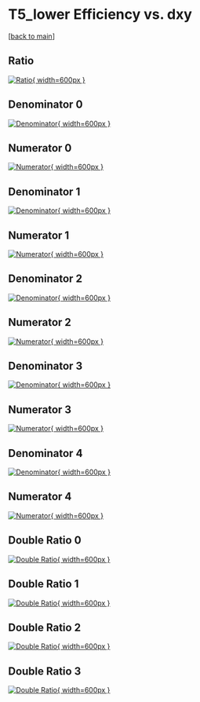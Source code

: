# T5_lower Efficiency vs. dxy

[[back to main](./)]



## Ratio

[![Ratio](../mtv/var/T5_lower_xtr_321_0_eff_dxy.png){ width=600px }](../mtv/var/T5_lower_xtr_321_0_eff_dxy.pdf)

## Denominator 0

[![Denominator](../mtv/den/T5_lower_xtr_321_0_eff_dxy_den0.png){ width=600px }](../mtv/den/T5_lower_xtr_321_0_eff_dxy_den0.pdf)

## Numerator 0

[![Numerator](../mtv/num/T5_lower_xtr_321_0_eff_dxy_num0.png){ width=600px }](../mtv/num/T5_lower_xtr_321_0_eff_dxy_num0.pdf)

## Denominator 1

[![Denominator](../mtv/den/T5_lower_xtr_321_0_eff_dxy_den1.png){ width=600px }](../mtv/den/T5_lower_xtr_321_0_eff_dxy_den1.pdf)

## Numerator 1

[![Numerator](../mtv/num/T5_lower_xtr_321_0_eff_dxy_num1.png){ width=600px }](../mtv/num/T5_lower_xtr_321_0_eff_dxy_num1.pdf)

## Denominator 2

[![Denominator](../mtv/den/T5_lower_xtr_321_0_eff_dxy_den2.png){ width=600px }](../mtv/den/T5_lower_xtr_321_0_eff_dxy_den2.pdf)

## Numerator 2

[![Numerator](../mtv/num/T5_lower_xtr_321_0_eff_dxy_num2.png){ width=600px }](../mtv/num/T5_lower_xtr_321_0_eff_dxy_num2.pdf)

## Denominator 3

[![Denominator](../mtv/den/T5_lower_xtr_321_0_eff_dxy_den3.png){ width=600px }](../mtv/den/T5_lower_xtr_321_0_eff_dxy_den3.pdf)

## Numerator 3

[![Numerator](../mtv/num/T5_lower_xtr_321_0_eff_dxy_num3.png){ width=600px }](../mtv/num/T5_lower_xtr_321_0_eff_dxy_num3.pdf)

## Denominator 4

[![Denominator](../mtv/den/T5_lower_xtr_321_0_eff_dxy_den4.png){ width=600px }](../mtv/den/T5_lower_xtr_321_0_eff_dxy_den4.pdf)

## Numerator 4

[![Numerator](../mtv/num/T5_lower_xtr_321_0_eff_dxy_num4.png){ width=600px }](../mtv/num/T5_lower_xtr_321_0_eff_dxy_num4.pdf)

## Double Ratio 0

[![Double Ratio](../mtv/ratio/T5_lower_xtr_321_0_eff_dxy_ratio0.png){ width=600px }](../mtv/ratio/T5_lower_xtr_321_0_eff_dxy_ratio0.pdf)

## Double Ratio 1

[![Double Ratio](../mtv/ratio/T5_lower_xtr_321_0_eff_dxy_ratio1.png){ width=600px }](../mtv/ratio/T5_lower_xtr_321_0_eff_dxy_ratio1.pdf)

## Double Ratio 2

[![Double Ratio](../mtv/ratio/T5_lower_xtr_321_0_eff_dxy_ratio2.png){ width=600px }](../mtv/ratio/T5_lower_xtr_321_0_eff_dxy_ratio2.pdf)

## Double Ratio 3

[![Double Ratio](../mtv/ratio/T5_lower_xtr_321_0_eff_dxy_ratio3.png){ width=600px }](../mtv/ratio/T5_lower_xtr_321_0_eff_dxy_ratio3.pdf)

